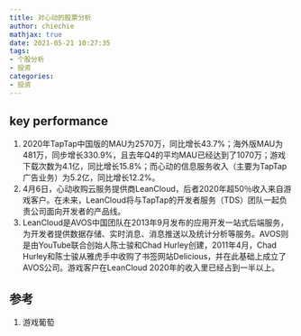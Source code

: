 ```yaml
---
title: 对心动的股票分析
author: chiechie
mathjax: true
date: 2021-05-21 10:27:35
tags: 
- 个股分析
- 投资
categories: 
- 投资
---
```



## key performance

1. 2020年TapTap中国版的MAU为2570万，同比增长43.7%；海外版MAU为481万，同步增长330.9%，且去年Q4的平均MAU已经达到了1070万；游戏下载次数为4.1亿，同比增长15.8%；而心动的信息服务收入（主要为TapTap广告业务）为5.2亿，同比增长12.2%。
2. 4月6日，心动收购云服务提供商LeanCloud，后者2020年超50％收入来自游戏客户。在未来，LeanCloud将与TapTap的开发者服务（TDS）团队一起负责公司面向开发者的产品线。
3. LeanCloud是AVOS中国团队在2013年9月发布的应用开发一站式后端服务，为开发者提供数据存储、实时消息、消息推送以及统计分析等服务。AVOS则是由YouTube联合创始人陈士骏和Chad Hurley创建，2011年4月，Chad Hurley和陈士骏从雅虎手中收购了书签网站Delicious，并在此基础上成立了AVOS公司。游戏客户在LeanCloud 2020年的收入里已经占到一半以上。



## 参考
1. 游戏葡萄